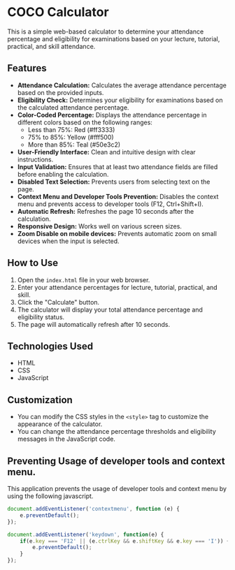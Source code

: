 # COCO Calculator

This is a simple web-based calculator to determine your attendance percentage and eligibility for examinations based on your lecture, tutorial, practical, and skill attendance.

## Features

* **Attendance Calculation:** Calculates the average attendance percentage based on the provided inputs.
* **Eligibility Check:** Determines your eligibility for examinations based on the calculated attendance percentage.
* **Color-Coded Percentage:** Displays the attendance percentage in different colors based on the following ranges:
    * Less than 75%: Red (#ff3333)
    * 75% to 85%: Yellow (#fff500)
    * More than 85%: Teal (#50e3c2)
* **User-Friendly Interface:** Clean and intuitive design with clear instructions.
* **Input Validation:** Ensures that at least two attendance fields are filled before enabling the calculation.
* **Disabled Text Selection:** Prevents users from selecting text on the page.
* **Context Menu and Developer Tools Prevention:** Disables the context menu and prevents access to developer tools (F12, Ctrl+Shift+I).
* **Automatic Refresh:** Refreshes the page 10 seconds after the calculation.
* **Responsive Design:** Works well on various screen sizes.
* **Zoom Disable on mobile devices:** Prevents automatic zoom on small devices when the input is selected.

## How to Use

1.  Open the `index.html` file in your web browser.
2.  Enter your attendance percentages for lecture, tutorial, practical, and skill.
3.  Click the "Calculate" button.
4.  The calculator will display your total attendance percentage and eligibility status.
5.  The page will automatically refresh after 10 seconds.

## Technologies Used

* HTML
* CSS
* JavaScript

## Customization

* You can modify the CSS styles in the `<style>` tag to customize the appearance of the calculator.
* You can change the attendance percentage thresholds and eligibility messages in the JavaScript code.

## Preventing Usage of developer tools and context menu.

This application prevents the usage of developer tools and context menu by using the following javascript.

```javascript
document.addEventListener('contextmenu', function (e) {
    e.preventDefault();
});

document.addEventListener('keydown', function(e) {
    if(e.key === 'F12' || (e.ctrlKey && e.shiftKey && e.key === 'I')) {
        e.preventDefault();
    }
});
